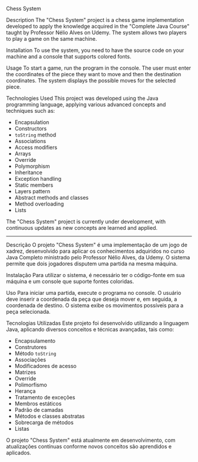 Chess System

Description
The "Chess System" project is a chess game implementation developed to apply the knowledge acquired in the "Complete Java Course" taught by Professor Nélio Alves on Udemy. The system allows two players to play a game on the same machine.

Installation
To use the system, you need to have the source code on your machine and a console that supports colored fonts.

Usage
To start a game, run the program in the console. The user must enter the coordinates of the piece they want to move and then the destination coordinates. The system displays the possible moves for the selected piece.

Technologies Used
This project was developed using the Java programming language, applying various advanced concepts and techniques such as:
- Encapsulation
- Constructors
- `toString` method
- Associations
- Access modifiers
- Arrays
- Override
- Polymorphism
- Inheritance
- Exception handling
- Static members
- Layers pattern
- Abstract methods and classes
- Method overloading
- Lists

The "Chess System" project is currently under development, with continuous updates as new concepts are learned and applied.

---

Descrição
O projeto "Chess System" é uma implementação de um jogo de xadrez, desenvolvido para aplicar os conhecimentos adquiridos no curso Java Completo ministrado pelo Professor Nélio Alves, da Udemy. O sistema permite que dois jogadores disputem uma partida na mesma máquina.

Instalação
Para utilizar o sistema, é necessário ter o código-fonte em sua máquina e um console que suporte fontes coloridas.

Uso
Para iniciar uma partida, execute o programa no console. O usuário deve inserir a coordenada da peça que deseja mover e, em seguida, a coordenada de destino. O sistema exibe os movimentos possíveis para a peça selecionada.

Tecnologias Utilizadas
Este projeto foi desenvolvido utilizando a linguagem Java, aplicando diversos conceitos e técnicas avançadas, tais como:
- Encapsulamento
- Construtores
- Método `toString`
- Associações
- Modificadores de acesso
- Matrizes
- Override
- Polimorfismo
- Herança
- Tratamento de exceções
- Membros estáticos
- Padrão de camadas
- Métodos e classes abstratas
- Sobrecarga de métodos
- Listas

O projeto "Chess System" está atualmente em desenvolvimento, com atualizações contínuas conforme novos conceitos são aprendidos e aplicados.
